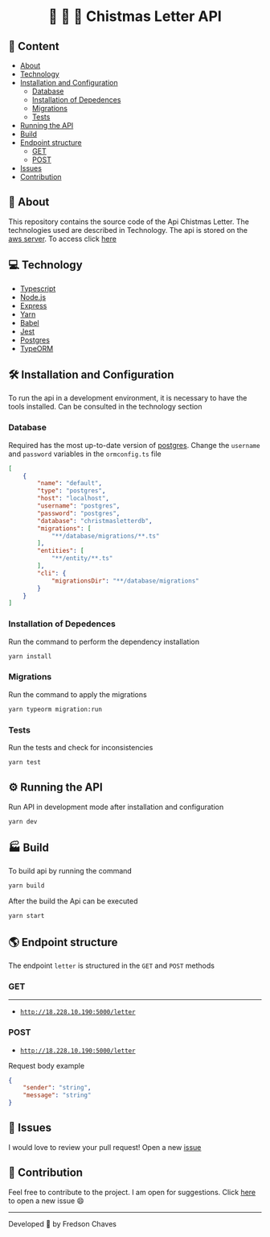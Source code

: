 <h1 align="center">
    🎅 🎁 🎄 Chistmas Letter API
</h1>

## 📌 Content

- [About](#-about)
- [Technology](#-technology)
- [Installation and Configuration](#-installation-and-configuration)
   - [Database](#database)
   - [Installation of Depedences](#installation-of-depedences)
   - [Migrations](#migrations)
   - [Tests](#tests)
- [Running the API](#-running-the-api)
- [Build](#-build)
- [Endpoint structure](#-endpoint-structure)
   - [GET](#GET)
   - [POST](#POST) 
- [Issues](#-issues)
- [Contribution](#-contribution)

## 🚀 About

This repository contains the source code of the Api Chistmas Letter. The technologies used are described in Technology. The api is stored on the [aws server](https://aws.amazon.com/pt/). To access click [here](http://18.228.10.190:5000/letter)

## 💻 Technology

- [Typescript](https://www.typescriptlang.org/)
- [Node.js](https://nodejs.org/en/)
- [Express](https://expressjs.com/pt-br/)
- [Yarn](https://yarnpkg.com/)
- [Babel](https://babeljs.io/)
- [Jest](https://jestjs.io/)
- [Postgres](https://www.postgresql.org/)
- [TypeORM](https://typeorm.io/#/)

## 🛠️ Installation and Configuration

To run the api in a development environment, it is necessary to have the tools installed. Can be consulted in the technology section

### Database

Required has the most up-to-date version of [postgres](https://www.postgresql.org/). Change the `username` and `password` variables in the `ormconfig.ts` file

```json
[
    {
        "name": "default",
        "type": "postgres",
        "host": "localhost",
        "username": "postgres",
        "password": "postgres",
        "database": "christmasletterdb",
        "migrations": [
            "**/database/migrations/**.ts"
        ],
        "entities": [
            "**/entity/**.ts"
        ],
        "cli": {
            "migrationsDir": "**/database/migrations"
        }
    }
]
```

### Installation of Depedences

Run the command to perform the dependency installation

```bash
yarn install
```

### Migrations

Run the command to apply the migrations

```bash
yarn typeorm migration:run
```

### Tests

Run the tests and check for inconsistencies

```bash
yarn test
```

## ⚙️ Running the API

Run API in development mode after installation and configuration

```bash
yarn dev
```

## 🏭 Build

To build api by running the command

```bash
yarn build
```

After the build the Api can be executed

```bash
yarn start
```

## 🌎 Endpoint structure

The endpoint `letter` is structured in the `GET` and `POST` methods

### GET

---

- [`http://18.228.10.190:5000/letter`](http://18.228.10.190:5000/letter)

### POST

- [`http://18.228.10.190:5000/letter`](http://18.228.10.190:5000/letter)

Request body example 

```json
{
    "sender": "string",
    "message": "string"
}
```

## 🐛 Issues

I would love to review your pull request! Open a new [issue](https://github.com/fredsonchaves07/christmas-letter-api/issues)

## 🤝 Contribution

Feel free to contribute to the project. I am open for suggestions. Click [here](https://github.com/fredsonchaves07/christmas-letter-api/issues) to open a new issue :smile:


---
Developed :blue_heart: by  Fredson Chaves
